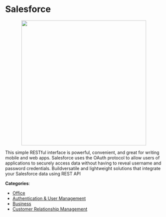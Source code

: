 # Salesforce
<p align="center">
    <img width="400" src="https://raw.githubusercontent.com/apis-list/apis-list/apis/salesforce/logo_256x256.png" />
</p>

This simple RESTful interface is powerful, convenient, and great for writing mobile and web apps. Salesforce uses the OAuth protocol to allow users of applications to securely access data without having to reveal username and password credentials.  Buildversatile and lightweight solutions that integrate your Salesforce data using REST API



**Categories**:
- [Office](https://github.com/apis-list/apis-list#office)
- [Authentication & User Management](https://github.com/apis-list/apis-list#authentication-and-user-management)
- [Business](https://github.com/apis-list/apis-list#business)
- [Customer Relationship Management](https://github.com/apis-list/apis-list#customer-relationship-management)



